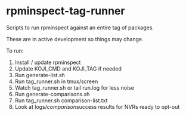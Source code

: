 # rpminspect-tag-runner
Scripts to run rpminspect against an entire tag of packages.

These are in active development so things may change.

To run:

1. Install / update rpminspect
2. Update KOJI_CMD and KOJI_TAG if needed
3. Run generate-list.sh
4. Run tag_runner.sh in tmux/screen
5. Watch tag_runner.sh or tail run.log for less noise
6. Run generate-comparisons.sh
7. Run tag_runner.sh comparison-list.txt
8. Look at logs/*comparison*success results for NVRs ready to opt-out
